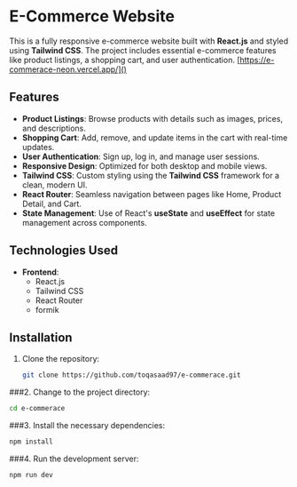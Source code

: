 # E-Commerce Website

This is a fully responsive e-commerce website built with **React.js** and styled using **Tailwind CSS**. The project includes essential e-commerce features like product listings, a shopping cart, and user authentication.
[https://e-commerace-neon.vercel.app/]()

## Features

- **Product Listings**: Browse products with details such as images, prices, and descriptions.
- **Shopping Cart**: Add, remove, and update items in the cart with real-time updates.
- **User Authentication**: Sign up, log in, and manage user sessions.
- **Responsive Design**: Optimized for both desktop and mobile views.
- **Tailwind CSS**: Custom styling using the **Tailwind CSS** framework for a clean, modern UI.
- **React Router**: Seamless navigation between pages like Home, Product Detail, and Cart.
- **State Management**: Use of React's **useState** and **useEffect** for state management across components.

## Technologies Used

- **Frontend**:  
  - React.js  
  - Tailwind CSS  
  - React Router
  - formik
  

## Installation

1. Clone the repository:
   ```bash
   git clone https://github.com/toqasaad97/e-commerace.git


###2. Change to the project directory:

```bash
cd e-commerace
```
###3. Install the necessary dependencies:

```bash
npm install
```
###4. Run the development server:
```bash
npm run dev
